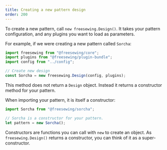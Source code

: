 ```yaml
---
title: Creating a new pattern design
order: 200
---
```


To create a new pattern, call `new freesewing.Design()`. It takes your pattern configuration, and any plugins you want to load as parameters.

For example, if we were creating a new pattern called `Sorcha`:

```js
import freesewing from "@freesewing/core";
import plugins from "@freesewing/plugin-bundle";
import config from "../config";

// Create new design
const Sorcha = new freesewing.Design(config, plugins);
```

This method does not return a `Design` object. Instead it returns a constructor method for your pattern.

When importing your pattern, it is itself a constructor:

```js
import Sorcha from "@freesewing/sorcha";

// Sorcha is a constructor for your pattern. 
let pattern = new Sorcha();
```

<Tip>

Constructors are functions you can call with `new` to create an object. 
As `freesewing.Design()` returns a constructor, you can think of it
as a super-constructor.

</Tip>

